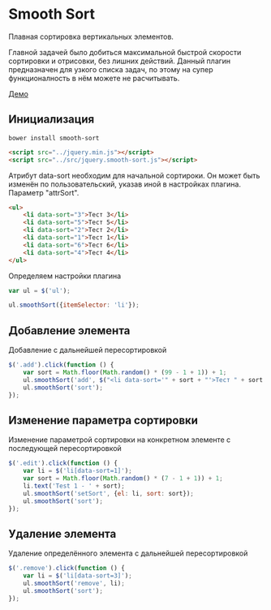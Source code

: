 # Smooth Sort
Плавная сортировка вертикальных элементов.

Главной задачей было добиться максимальной быстрой скорости сортировки и отрисовки, без лишних действий.
Данный плагин предназначен для узкого списка задач, по этому на супер функционалность в нём можете не расчитывать.

[Демо](http://smooth-sort.infoblog1.ru/demo/)

## Инициализация

```ssh
bower install smooth-sort
```

```html
<script src="../jquery.min.js"></script>
<script src="../src/jquery.smooth-sort.js"></script>
```

Атрибут data-sort необходим для начальной сортироки. Он может быть изменён по пользовательский, указав иной в настройках плагина. Параметр "attrSort".
```html
<ul>
    <li data-sort="3">Тест 3</li>
    <li data-sort="5">Тест 5</li>
    <li data-sort="2">Тест 2</li>
    <li data-sort="1">Тест 1</li>
    <li data-sort="6">Тест 6</li>
    <li data-sort="4">Тест 4</li>
</ul>
```

Определяем настройки плагина
```javascript
var ul = $('ul');

ul.smoothSort({itemSelector: 'li'});
```

## Добавление элемента
Добавление с дальнейшей пересортировкой
```javascript
$('.add').click(function () {
    var sort = Math.floor(Math.random() * (99 - 1 + 1)) + 1;
    ul.smoothSort('add', $("<li data-sort='" + sort + "'>Тест " + sort + "</li>"));
    ul.smoothSort('sort');
});
```

## Изменение параметра сортировки
Изменение параметрой сортировки на конкретном элементе с последующей пересортировкой
```javascript
$('.edit').click(function () {
    var li = $('li[data-sort=1]');
    var sort = Math.floor(Math.random() * (7 - 1 + 1)) + 1;
    li.text('Test 1 - ' + sort);
    ul.smoothSort('setSort', {el: li, sort: sort});
    ul.smoothSort('sort');
});
```

## Удаление элемента
Удаление определённого элемента с дальнейшей пересортировкой
```javascript
$('.remove').click(function () {
    var li = $('li[data-sort=3]');
    ul.smoothSort('remove', li);
    ul.smoothSort('sort');
});
```